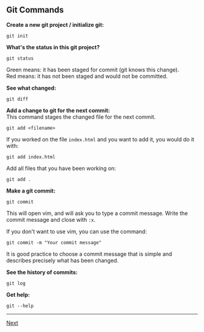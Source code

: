 ## Git Commands

**Create a new git project / initialize git:**
```
git init
```
**What's the status in this git project?**
```
git status
```
Green means: it has been staged for commit (git knows this change).  
Red means: it has not been staged and would not be committed.

**See what changed:**
```
git diff
```
**Add a change to git for the next commit:**  
This command stages the changed file for the next commit.
```
git add <filename>
```
If you worked on the file `index.html` and you want to add it, you would do it with:
```
git add index.html
```
Add all files that you have been working on:
```
git add .
```
**Make a git commit:**
```
git commit
```
This will open vim, and will ask you to type a commit message. Write the commit message and close with `:x`.

If you don't want to use vim, you can use the command:
```
git commit -m "Your commit message"
```
It is good practice to choose a commit message that is simple and describes precisely what has been changed.

**See the history of commits:**
```
git log
```

**Get help:**
```
git --help
```

---

[Next](04-git-config.md)
